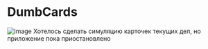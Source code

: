 # DumbCards
![image](https://user-images.githubusercontent.com/69136524/215996172-0ea5e038-2f92-4725-84f8-a8b9a8bac57c.png)
Хотелось сделать симуляцию карточек текущих дел, но приложение пока приостановлено
